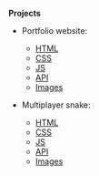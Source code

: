 **Projects**

* Portfolio website:
  *  [HTML](/projects/portfolio)<br />
  *  [CSS](/stylesheets/portfolio)<br />
  *  [JS](/scripts/portfolio)<br />
  *  [API](/index.py)<br />
  *  [Images](/resources/portfolio)<br />

* Multiplayer snake:<br />
  *  [HTML](/projects/snake)<br />
  *  [CSS](/stylesheets/snake)<br />
  *  [JS](/scripts/snake)<br />
  *  [API](/routers/snake.py)<br />
  *  [Images](/resources/snake)<br />
